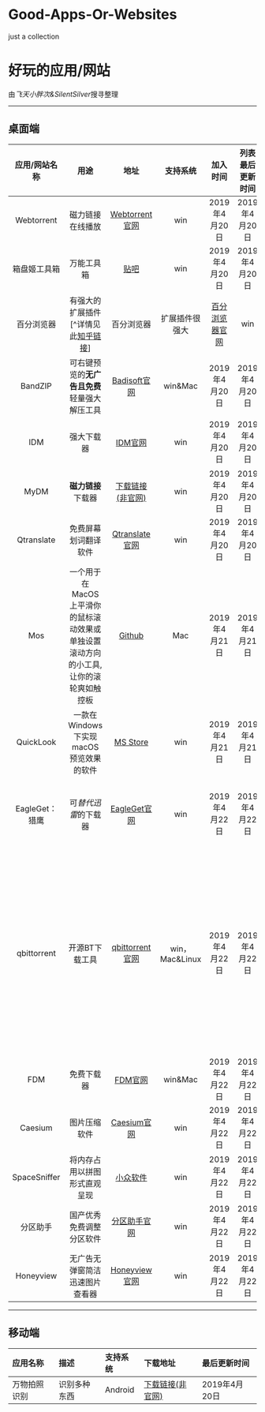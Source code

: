 # Good-Apps-Or-Websites
just a collection

# 好玩的应用/网站
由*飞天小胖次&SilentSilver*搜寻整理

---
## 桌面端
| 应用/网站名称 | 用途 | 地址 | 支持系统 | 加入时间 | 列表最后更新时间 |备注|
|:---:|:---:|:---:|:---:|:---:|:---:|:---:|
| Webtorrent | 磁力链接在线播放 | [Webtorrent官网](https://webtorrent.io/)  | win | 2019年4月20日 | 2019年4月20日 | |
| 箱盘姬工具箱 | 万能工具箱 | [贴吧](https://tieba.baidu.com/p/5533120272?red_tag=1550405199&pn=0&) | win | 2019年4月20日 | 2019年4月20日 | |
| 百分浏览器 | 有强大的扩展插件[^详情见此[知乎链接](https://zhuanlan.zhihu.com/p/50907685)] |百分浏览器|扩展插件很强大|[百分浏览器官网](https://www.centbrowser.cn/) | win | 2019年4月20日 | 2019年4月20日 | 扩展插件详情见此[知乎回答](https://zhuanlan.zhihu.com/p/50907685)|
| BandZIP | 可右键预览的**无广告且免费**轻量强大解压工具 | [Badisoft官网](http://www.bandisoft.com/) | win&Mac | 2019年4月20日 |2019年4月20日| |
|IDM|强大下载器|[IDM官网](http://www.internetdownloadmanager.com/)|win|2019年4月20日|2019年4月20日|支持HTTP/FTP，不支持磁力链接/种子|
|MyDM|**磁力链接**下载器|[下载链接(非官网)](https://m.arpun.com/soft/74861.html)|win|2019年4月20日|2019年4月20日| |
|Qtranslate|免费屏幕划词翻译软件|[Qtranslate官网](https://qtranslate.en.softonic.com/)|win|2019年4月20日|2019年4月20日| |
|Mos|一个用于在 MacOS 上平滑你的鼠标滚动效果或单独设置滚动方向的小工具, 让你的滚轮爽如触控板|[Github](https://github.com/Caldis/Mos/releases)|Mac|2019年4月21日|2019年4月21日| |
|QuickLook|一款在Windows下实现macOS预览效果的软件|[MS Store](https://www.microsoft.com/zh-cn/p/quicklook/9nv4bs3l1h4s)|win|2019年4月21日|2019年4月21日| |
|EagleGet：猎鹰|可*替代迅雷*的下载器|[EagleGet官网](http://www.eagleget.com/cn/)|win|2019年4月22日|2019年4月22日|备注:推荐多线程下载，支持HTTP/FTP，磁力链接/种子|
|qbittorrent|开源BT下载工具|[qbittorrent官网](https://www.qbittorrent.org/download.php)|win，Mac&Linux|2019年4月22日|2019年4月22日|备注:建议添加trackers([来源1](https://github.com/ngosang/trackerslist)，[来源2](https://newtrackon.com/list))优化磁力种子的连接下载情况，使用方法:复制 trackers，打开 qbittorrent：工具>选项>BitTorrent，最下面输入框粘，并勾选*自动添加以下 trackers 到新的 torrents*|
|FDM|免费下载器|[FDM官网](https://www.freedownloadmanager.org/)|win&Mac|2019年4月22日|2019年4月22日|支持HTTP/FTP&磁力/种子|
|Caesium|图片压缩软件|[Caesium官网](https://saerasoft.com/caesium/)|win|2019年4月22日|2019年4月22日| |
|SpaceSniffer|将内存占用以拼图形式直观呈现|[小众软件](https://www.appinn.com/spacesniffer/)|win|2019年4月22日|2019年4月22日| |
|分区助手|国产优秀免费调整分区软件|[分区助手官网](http://www.disktool.cn/)|win|2019年4月22日|2019年4月22日| |
|Honeyview|无广告无弹窗简洁迅速图片查看器|[Honeyview官网](http://www.bandisoft.com/honeyview/)|win|2019年4月22日|2019年4月22日| |

---
## 移动端

| 应用名称 | 描述 | 支持系统 | 下载地址 | 最后更新时间|
|:--|:--|:--|:--|:--|
| 万物拍照识别 | 识别多种东西 | Android | [下载链接(非官网)](http://m.xfdown.com/soft/65252.html) | 2019年4月20日 |
